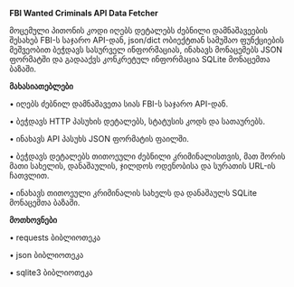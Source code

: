 **FBI Wanted Criminals API Data Fetcher**

მოცემული პითონის კოდი იღებს დეტალებს ძებნილი დამნაშავეების შესახებ FBI-ს საჯარო API-დან, json/dict ობიექტთან სამუშაო ფუნქციების მეშვეობით ბეჭდავს სასურველ ინფორმაციას, ინახავს მონაცემებს JSON ფორმატში და გადააქვს კონკრეტულ ინფორმაცია SQLite მონაცემთა ბაზაში.

**მახასიათებლები**

•	იღებს ძებნილ დამნაშავეთა სიას FBI-ს საჯარო API-დან.

•	ბეჭდავს HTTP პასუხის დეტალებს, სტატუსის კოდს და სათაურებს.

•	ინახავს API პასუხს JSON ფორმატის ფაილში.

• ბეჭდავს დეტალებს თითოეული ძებნილი კრიმინალისთვის, მათ შორის მათი სახელის, დანაშაულის, ჯილდოს ოდენობისა და სურათის URL-ის ჩათვლით.
  
•	ინახავს თითოეული კრიმინალის სახელს და დანაშაულს SQLite მონაცემთა ბაზაში.

**მოთხოვნები**

•	requests ბიბლიოთეკა

•	json ბიბლიოთეკა

•	sqlite3 ბიბლიოთეკა
